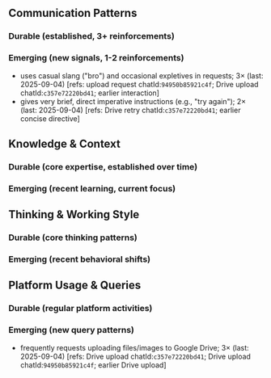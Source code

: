 ## Communication Patterns
### Durable (established, 3+ reinforcements)

### Emerging (new signals, 1-2 reinforcements)
- uses casual slang ("bro") and occasional expletives in requests; 3× (last: 2025-09-04) [refs: upload request chatId:`94950b85921c4f`; Drive upload chatId:`c357e72220bd41`; earlier interaction]
- gives very brief, direct imperative instructions (e.g., "try again"); 2× (last: 2025-09-04) [refs: Drive retry chatId:`c357e72220bd41`; earlier concise directive]

## Knowledge & Context
### Durable (core expertise, established over time)

### Emerging (recent learning, current focus)

## Thinking & Working Style
### Durable (core thinking patterns)

### Emerging (recent behavioral shifts)

## Platform Usage & Queries
### Durable (regular platform activities)

### Emerging (new query patterns)
- frequently requests uploading files/images to Google Drive; 3× (last: 2025-09-04) [refs: Drive upload chatId:`c357e72220bd41`; Drive upload chatId:`94950b85921c4f`; earlier Drive upload]